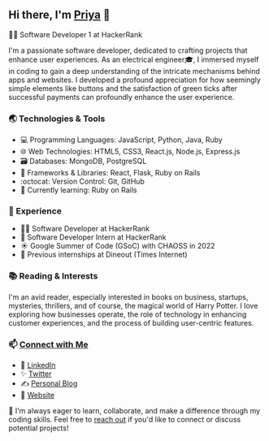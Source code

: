 ## Hi there, I'm [Priya](https://priyasrivastava.hashnode.dev/about-me) 👋

👩‍💻 Software Developer 1 at HackerRank 

I'm a passionate software developer, dedicated to crafting projects that enhance user experiences. As an electrical engineer🎓, I immersed myself in coding to gain a deep understanding of the intricate mechanisms behind apps and websites. I developed a profound appreciation for how seemingly simple elements like buttons and the satisfaction of green ticks after successful payments can profoundly enhance the user experience.

### 🌏 Technologies & Tools

- 💻 Programming Languages: JavaScript, Python, Java, Ruby
- 🌐 Web Technologies: HTML5, CSS3, React.js, Node.js, Express.js
- 🗃️ Databases: MongoDB, PostgreSQL
- 🚀 Frameworks & Libraries: React, Flask, Ruby on Rails
- :octocat: Version Control: Git, GitHub
- 🌱 Currently learning: Ruby on Rails
### 🚀 Experience

- 👩‍💻 Software Developer at HackerRank
- 💚 Software Developer Intern at HackerRank
- ☀️ Google Summer of Code (GSoC) with CHAOSS in 2022
- 💼 Previous internships at Dineout (Times Internet)

### 📚 Reading & Interests

I'm an avid reader, especially interested in books on business, startups, mysteries, thrillers, and of course, the magical world of Harry Potter. I love exploring how businesses operate, the role of technology in enhancing customer experiences, and the process of building user-centric features.

### 📫 [Connect with Me](https://bio.link/priyasrivastava)

- 👔 [LinkedIn](https://linkedin.com/in/priyasrivastava730)
- ✨ [Twitter](https://twitter.com/shivikapriya)
- ✍️ [Personal Blog](https://priyasrivastava.hashnode.dev/)
- 🌱 [Website](https://priya730.github.io)

🌟 I'm always eager to learn, collaborate, and make a difference through my coding skills. Feel free to [reach out](mailto:shivikapriya730@gmail.com) if you'd like to connect or discuss potential projects!
